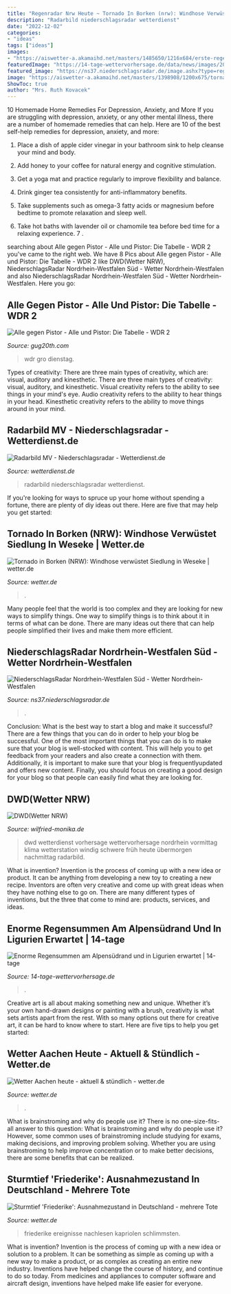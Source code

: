 ```yaml
---
title: "Regenradar Nrw Heute ~ Tornado In Borken (nrw): Windhose Verwüstet Siedlung In Weseke"
description: "Radarbild niederschlagsradar wetterdienst"
date: "2022-12-02"
categories:
- "ideas"
tags: ["ideas"]
images:
- "https://aiswetter-a.akamaihd.net/masters/1485650/1216x684/erste-regenfront-zieht-im-westen-auf.jpg"
featuredImage: "https://14-tage-wettervorhersage.de/data/news/images/2014/11/fpdl13_141104.jpg"
featured_image: "https://ns37.niederschlagsradar.de/image.ashx?type=regioloop&amp;regio=ess&amp;j=&amp;m=&amp;d=&amp;mi=&amp;uhr=&amp;bliksem=0&amp;voor=&amp;srt=loop1stunde&amp;tijdid=202010141238"
image: "https://aiswetter-a.akamaihd.net/masters/1398908/1200x675/tornado-verwuestet-haeuser-in-weseke.jpg"
ShowToc: true
author: "Mrs. Ruth Kovacek"
---
```



10 Homemade Home Remedies For Depression, Anxiety, and More
If you are struggling with depression, anxiety, or any other mental illness, there are a number of homemade remedies that can help. Here are 10 of the best self-help remedies for depression, anxiety, and more:
1. Place a dish of apple cider vinegar in your bathroom sink to help cleanse your mind and body.

2. Add honey to your coffee for natural energy and cognitive stimulation.

3. Get a yoga mat and practice regularly to improve flexibility and balance.

4. Drink ginger tea consistently for anti-inflammatory benefits.

5. Take supplements such as omega-3 fatty acids or magnesium before bedtime to promote relaxation and sleep well.

6. Take hot baths with lavender oil or chamomile tea before bed time for a relaxing experience.      7 .

	

		
searching about Alle gegen Pistor - Alle und Pistor: Die Tabelle - WDR 2 you've came to the right web. We have 8 Pics about Alle gegen Pistor - Alle und Pistor: Die Tabelle - WDR 2 like DWD(Wetter NRW), NiederschlagsRadar Nordrhein-Westfalen Süd - Wetter Nordrhein-Westfalen and also NiederschlagsRadar Nordrhein-Westfalen Süd - Wetter Nordrhein-Westfalen. Here you go:
		
    
## Alle Gegen Pistor - Alle Und Pistor: Die Tabelle - WDR 2

<img loading=lazy src="https://www.verwandern.de/fileadmin/_processed_/1/9/csm_wandermagazin_1_1359ad2caf.jpg" onerror="this.onerror=null;this.src='https://tse3.mm.bing.net/th?id=OIP.kDNW4OjkxnjKh0mIWByUHQHaFP&amp;pid=15.1';" alt="Alle gegen Pistor - Alle und Pistor: Die Tabelle - WDR 2">

_Source: gug20th.com_

>wdr gro dienstag. 

	

Types of creativity: There are three main types of creativity, which are: visual, auditory and kinesthetic.
There are three main types of creativity: visual, auditory, and kinesthetic. Visual creativity refers to the ability to see things in your mind's eye. Audio creativity refers to the ability to hear things in your head. Kinesthetic creativity refers to the ability to move things around in your mind.

    
## Radarbild MV - Niederschlagsradar - Wetterdienst.de

<img loading=lazy src="https://www.wetterdienst.de/maps/radar/Radarbild_Nordost.jpg?1595878054" onerror="this.onerror=null;this.src='https://tse1.mm.bing.net/th?id=OIP.8ypWVh3ZPTyaBwiddgqQtwHaHK&amp;pid=15.1';" alt="Radarbild MV - Niederschlagsradar - Wetterdienst.de">

_Source: wetterdienst.de_

>radarbild niederschlagsradar wetterdienst. 

	

If you're looking for ways to spruce up your home without spending a fortune, there are plenty of diy ideas out there. Here are five that may help you get started: 

    
## Tornado In Borken (NRW): Windhose Verwüstet Siedlung In Weseke | Wetter.de

<img loading=lazy src="https://aiswetter-a.akamaihd.net/masters/1398908/1200x675/tornado-verwuestet-haeuser-in-weseke.jpg" onerror="this.onerror=null;this.src='https://tse4.mm.bing.net/th?id=OIP.RjWbZWU0yb106Ry2apdvTAHaEK&amp;pid=15.1';" alt="Tornado in Borken (NRW): Windhose verwüstet Siedlung in Weseke | wetter.de">

_Source: wetter.de_

>. 

	

Many people feel that the world is too complex and they are looking for new ways to simplify things. One way to simplify things is to think about it in terms of what can be done. There are many ideas out there that can help people simplified their lives and make them more efficient.

    
## NiederschlagsRadar Nordrhein-Westfalen Süd - Wetter Nordrhein-Westfalen

<img loading=lazy src="https://ns37.niederschlagsradar.de/image.ashx?type=regioloop&amp;regio=ess&amp;j=&amp;m=&amp;d=&amp;mi=&amp;uhr=&amp;bliksem=0&amp;voor=&amp;srt=loop1stunde&amp;tijdid=202010141238" onerror="this.onerror=null;this.src='https://tse1.mm.bing.net/th?id=OIP.KsxK5ouUohLKpOoG0cdwHwHaG5&amp;pid=15.1';" alt="NiederschlagsRadar Nordrhein-Westfalen Süd - Wetter Nordrhein-Westfalen">

_Source: ns37.niederschlagsradar.de_

>. 

	

Conclusion: What is the best way to start a blog and make it successful?
There are a few things that you can do in order to help your blog be successful. One of the most important things that you can do is to make sure that your blog is well-stocked with content. This will help you to get feedback from your readers and also create a connection with them. Additionally, it is important to make sure that your blog is frequentlyupdated and offers new content. Finally, you should focus on creating a good design for your blog so that people can easily find what they are looking for.

    
## DWD(Wetter NRW)

<img loading=lazy src="https://www.dwd.de/DWD/wetter/wv_allg/deutschland/bilder/vhs_nrw_uebermorgenspaet.jpg" onerror="this.onerror=null;this.src='https://tse2.mm.bing.net/th?id=OIP.uQwkiRyK8Fd5T7KWZEimHgHaG2&amp;pid=15.1';" alt="DWD(Wetter NRW)">

_Source: wilfried-monika.de_

>dwd wetterdienst vorhersage wettervorhersage nordrhein vormittag klima wetterstation windig schwere früh heute übermorgen nachmittag radarbild. 

	

What is invention?
Invention is the process of coming up with a new idea or product. It can be anything from developing a new toy to creating a new recipe. Inventors are often very creative and come up with great ideas when they have nothing else to go on. There are many different types of inventions, but the three that come to mind are: products, services, and ideas.

    
## Enorme Regensummen Am Alpensüdrand Und In Ligurien Erwartet | 14-tage

<img loading=lazy src="https://14-tage-wettervorhersage.de/data/news/images/2014/11/fpdl13_141104.jpg" onerror="this.onerror=null;this.src='https://tse3.mm.bing.net/th?id=OIP.BmCirgE2vRlJm7xfPkijlwHaFn&amp;pid=15.1';" alt="Enorme Regensummen am Alpensüdrand und in Ligurien erwartet | 14-tage">

_Source: 14-tage-wettervorhersage.de_

>. 

	

Creative art is all about making something new and unique. Whether it’s your own hand-drawn designs or painting with a brush, creativity is what sets artists apart from the rest. With so many options out there for creative art, it can be hard to know where to start. Here are five tips to help you get started: 

    
## Wetter Aachen Heute - Aktuell &amp; Stündlich - Wetter.de

<img loading=lazy src="https://aiswetter-a.akamaihd.net/masters/1485650/1216x684/erste-regenfront-zieht-im-westen-auf.jpg" onerror="this.onerror=null;this.src='https://tse3.mm.bing.net/th?id=OIP.AwGmSSZeag8m7fLCZ6LnHAHaEK&amp;pid=15.1';" alt="Wetter Aachen heute - aktuell &amp; stündlich - wetter.de">

_Source: wetter.de_

>. 

	

What is brainstroming and why do people use it?
There is no one-size-fits-all answer to this question: What is brainstroming and why do people use it? However, some common uses of brainstroming include studying for exams, making decisions, and improving problem solving. Whether you are using brainstroming to help improve concentration or to make better decisions, there are some benefits that can be realized.

    
## Sturmtief &#039;Friederike&#039;: Ausnahmezustand In Deutschland - Mehrere Tote

<img loading=lazy src="https://aiswetter-a.akamaihd.net/masters/957918/1200x675/friederike-der-orkan-zum-nachlesen.jpg" onerror="this.onerror=null;this.src='https://tse4.mm.bing.net/th?id=OIP.Dg9_ooFCcXIs4xyMOmQnFAHaEK&amp;pid=15.1';" alt="Sturmtief &#039;Friederike&#039;: Ausnahmezustand in Deutschland - mehrere Tote">

_Source: wetter.de_

>friederike ereignisse nachlesen kapriolen schlimmsten. 

	

What is invention?
Invention is the process of coming up with a new idea or solution to a problem. It can be something as simple as coming up with a new way to make a product, or as complex as creating an entire new industry. Inventions have helped change the course of history, and continue to do so today. From medicines and appliances to computer software and aircraft design, inventions have helped make life easier for everyone.

